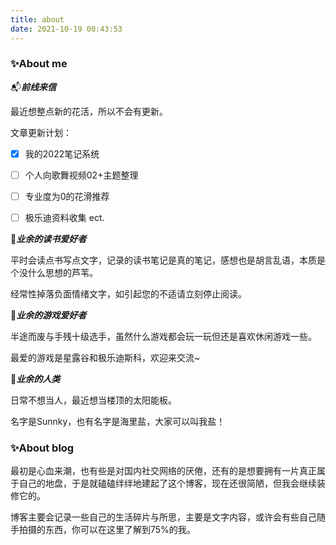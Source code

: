 ```yaml
---
title: about
date: 2021-10-19 00:43:53
---
```


### ✨<span id="inline-toc">About me</span>

📬***前线来信***

最近想整点新的花活，所以不会有更新。

文章更新计划：

- [x] 我的2022笔记系统
- [ ] 个人向歌舞视频02+主题整理
- [ ] 专业度为0的花滑推荐
- [ ] 极乐迪资料收集
 ect.


🔹***业余的读书爱好者***

平时会读点书写点文字，记录的读书笔记是真的笔记，感想也是胡言乱语，本质是个没什么思想的芦苇。

经常性掉落负面情绪文字，如引起您的不适请立刻停止阅读。

🔹***业余的游戏爱好者***

半途而废与手残十级选手，虽然什么游戏都会玩一玩但还是喜欢休闲游戏一些。

最爱的游戏是星露谷和极乐迪斯科，欢迎来交流~

🔹***业余的人类***

日常不想当人，最近想当楼顶的太阳能板。

名字是Sunnky，也有名字是海里盐，大家可以叫我盐！

### ✨<span id="inline-toc">About blog</span>

最初是心血来潮，也有些是对国内社交网络的厌倦，还有的是想要拥有一片真正属于自己的地盘，于是就磕磕绊绊地建起了这个博客，现在还很简陋，但我会继续装修它的。

博客主要会记录一些自己的生活碎片与所思，主要是文字内容，或许会有些自己随手拍摄的东西，你可以在这里了解到75%的我。


